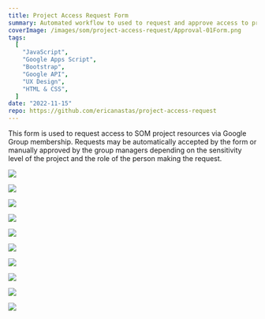 ```yaml
---
title: Project Access Request Form
summary: Automated workflow to used to request and approve access to project drives
coverImage: /images/som/project-access-request/Approval-01Form.png
tags:
  [
    "JavaScript",
    "Google Apps Script",
    "Bootstrap",
    "Google API",
    "UX Design",
    "HTML & CSS",
  ]
date: "2022-11-15"
repo: https://github.com/ericanastas/project-access-request
---
```


This form is used to request access to SOM project resources via Google Group membership.
Requests may be automatically accepted by the form or manually approved by the group managers depending on
the sensitivity level of the project and the role of the person making the request.

![](/images/som/project-access-request/Approval-02RequestSentConfirmation.png)

![](/images/som/project-access-request/Approval-03RequestEmail.png)

![](/images/som/project-access-request/Approval-04.1AcceptConfirmation.png)

![](/images/som/project-access-request/Approval-04.2AcceptNotificationEmail.png)

![](/images/som/project-access-request/Approval-05.1DeclineConfirmation.png)

![](/images/som/project-access-request/Approval-05.2DeclineNotificationEmail.png)

![](/images/som/project-access-request/AutoAccept-01Form.png)

![](/images/som/project-access-request/AutoAccept-02NotificationEmail.png)

![](/images/som/project-access-request/AutoAccept-03Confirmation.png)

![](/images/som/project-access-request/ProjectAccessRequestSwimlanes.png)
